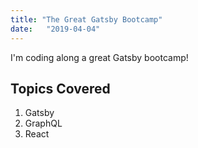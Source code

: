 ```yaml
---
title: "The Great Gatsby Bootcamp"
date:   "2019-04-04"
---
```


I'm coding along a great Gatsby bootcamp!

## Topics Covered

1. Gatsby
2. GraphQL
3. React
